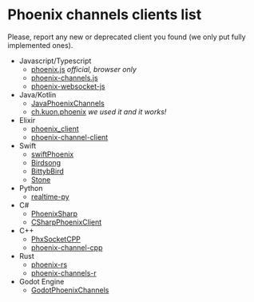 # Phoenix channels clients list
Please, report any new or deprecated client you found (we only put fully implemented ones).

- Javascript/Typescript
  - [phoenix.js](https://www.npmjs.com/package/phoenix) *official, browser only*
  - [phoenix-channels.js](https://www.npmjs.com/package/phoenix-channels)
  - [phoenix-websocket-js](https://github.com/digimondo/phoenix-websocket-js)
- Java/Kotlin
  - [JavaPhoenixChannels](https://github.com/eoinsha/JavaPhoenixChannels)
  - [ch.kuon.phoenix](https://git.goyman.com/kuon/java-phoenix-channel) *we used it and it works!*
- Elixir
  - [phoenix_client](https://github.com/mobileoverlord/phoenix_client)
  - [phoenix-channel-client](https://gitlab.com/ryo33/phoenix-channel-client)
- Swift
  - [swiftPhoenix](https://github.com/davidstump/SwiftPhoenixClient)
  - [Birdsong](https://github.com/sjrmanning/Birdsong)
  - [BittybBird](https://github.com/neneboe/BittyBird)
  - [Stone](https://github.com/0x7fs/Stone)
- Python
  - [realtime-py](https://github.com/supabase/realtime-py)
- C#
  - [PhoenixSharp](https://github.com/Mazyod/PhoenixSharp)
  - [CSharpPhoenixClient](https://github.com/livehelpnow/CSharpPhoenixClient)
- C++
  - [PhxSocketCPP](https://github.com/jojojames/PhxSocketCPP)
  - [phoenix-channel-cpp](https://github.com/termoose/phoenix-channel-cpp)
- Rust
  - [phoenix-rs](https://github.com/laibulle/phoenix-rs_bkp)
  - [phoenix-channels-r](https://github.com/gsterjov/phoenix-channels-rs)
- Godot Engine
  - [GodotPhoenixChannels](https://github.com/alfredbaudisch/GodotPhoenixChannels)
